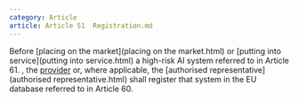 ```yaml
---
category: Article
article: Article 51  Registration.md
---
```


Before [placing on the market](placing on the market.html) or [putting into service](putting into service.html) a high-risk AI system referred to in Article 61. , the [provider](provider.html) or, where applicable, the [authorised representative](authorised representative.html) shall register that system in the EU database referred to in Article 60.